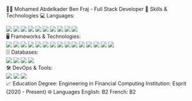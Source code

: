👨‍💻 Mohamed Abdelkader Ben Fraj - Full Stack Developer
🚀 Skills & Technologies
💻 Languages:
<div align="left"> <img src="https://img.shields.io/badge/C-A8B9CC?style=for-the-badge&logo=c&logoColor=white" /> <img src="https://img.shields.io/badge/C%2B%2B-00599C?style=for-the-badge&logo=c%2B%2B&logoColor=white" /> <img src="https://img.shields.io/badge/C%23-239120?style=for-the-badge&logo=c-sharp&logoColor=white" /> <img src="https://img.shields.io/badge/Java-ED8B00?style=for-the-badge&logo=java&logoColor=white" /> <img src="https://img.shields.io/badge/PHP-777BB4?style=for-the-badge&logo=php&logoColor=white" /> <img src="https://img.shields.io/badge/TypeScript-007ACC?style=for-the-badge&logo=typescript&logoColor=white" /> <img src="https://img.shields.io/badge/JavaScript-F7DF1E?style=for-the-badge&logo=javascript&logoColor=black" /> <img src="https://img.shields.io/badge/Python-3776AB?style=for-the-badge&logo=python&logoColor=white" /> <img src="https://img.shields.io/badge/R-276DC3?style=for-the-badge&logo=r&logoColor=white" /> <img src="https://img.shields.io/badge/PL%2FSQL-F80000?style=for-the-badge&logo=oracle&logoColor=white" /> </div>
🖥️ Frameworks & Technologies:
<div align="left"> <img src="https://img.shields.io/badge/Angular-DD0031?style=for-the-badge&logo=angular&logoColor=white" /> <img src="https://img.shields.io/badge/Spring_Boot-6DB33F?style=for-the-badge&logo=spring-boot&logoColor=white" /> <img src="https://img.shields.io/badge/Symfony-000000?style=for-the-badge&logo=symfony&logoColor=white" /> <img src="https://img.shields.io/badge/JavaFX-5382A1?style=for-the-badge&logo=javafx&logoColor=white" /> <img src="https://img.shields.io/badge/Codename%20One-00599C?style=for-the-badge&logo=codename-one&logoColor=white" /> <img src="https://img.shields.io/badge/.NET-512BD4?style=for-the-badge&logo=dotnet&logoColor=white" /> <img src="https://img.shields.io/badge/TailwindCSS-38B2AC?style=for-the-badge&logo=tailwind-css&logoColor=white" /> <img src="https://img.shields.io/badge/JWT-000000?style=for-the-badge&logo=JSON-web-tokens&logoColor=white" /> <img src="https://img.shields.io/badge/Chart.js-F5788D?style=for-the-badge&logo=chartdotjs&logoColor=white" /> <img src="https://img.shields.io/badge/Thymeleaf-005F0F?style=for-the-badge&logo=thymeleaf&logoColor=white" /> <img src="https://img.shields.io/badge/Node.js-339933?style=for-the-badge&logo=nodedotjs&logoColor=white" /> <img src="https://img.shields.io/badge/Bootstrap-563D7C?style=for-the-badge&logo=bootstrap&logoColor=white" /> <img src="https://img.shields.io/badge/Qt-41CD52?style=for-the-badge&logo=qt&logoColor=white" /> <img src="https://img.shields.io/badge/Docker-2496ED?style=for-the-badge&logo=docker&logoColor=white" /> <img src="https://img.shields.io/badge/Flask-000000?style=for-the-badge&logo=flask&logoColor=white" /> </div>
🗄️ Databases:
<div align="left"> <img src="https://img.shields.io/badge/MySQL-4479A1?style=for-the-badge&logo=mysql&logoColor=white" /> <img src="https://img.shields.io/badge/Oracle-F80000?style=for-the-badge&logo=oracle&logoColor=white" /> <img src="https://img.shields.io/badge/MariaDB-003545?style=for-the-badge&logo=mariadb&logoColor=white" /> <img src="https://img.shields.io/badge/Microsoft%20SQL%20Server-CC2927?style=for-the-badge&logo=microsoft-sql-server&logoColor=white" /> </div>
🛠️ DevOps & Tools:
<div align="left"> <img src="https://img.shields.io/badge/Git-F05032?style=for-the-badge&logo=git&logoColor=white" /> <img src="https://img.shields.io/badge/GitHub-181717?style=for-the-badge&logo=github&logoColor=white" /> <img src="https://img.shields.io/badge/Jenkins-D24939?style=for-the-badge&logo=jenkins&logoColor=white" /> </div>
📈 Education
Degree: Engineering in Financial Computing
Institution: Esprit (2020 - Present)
🌐 Languages
English: B2
French: B2
